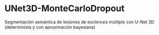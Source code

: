 # UNet3D-MonteCarloDropout
Segmentación semántica de lesiones de esclerosis múltiple con U-Net 3D (determinista y con aproximación bayesiana)
